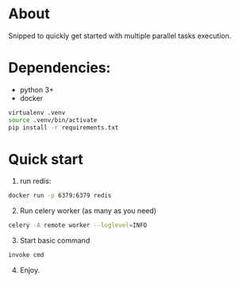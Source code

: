 # About 
Snipped to quickly get started with multiple parallel tasks execution. 


# Dependencies:
 * python 3+
 * docker


```bash
virtualenv .venv
source .venv/bin/activate
pip install -r requirements.txt
```
# Quick start
1. run redis:
```bash
docker run -p 6379:6379 redis
```
2. Run celery worker (as many as you need)
```bash
celery -A remote worker --loglevel=INFO
```

3. Start basic command
```bash
invoke cmd
```

4. Enjoy.
   
